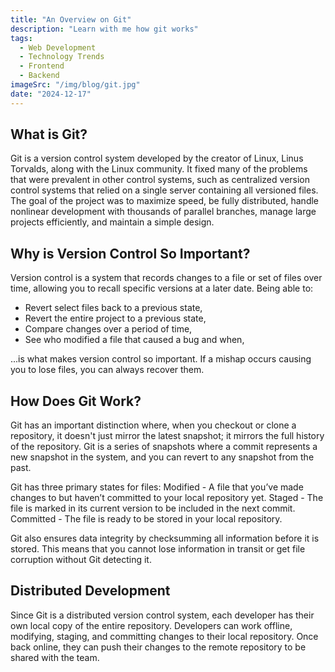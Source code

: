 ```yaml
---
title: "An Overview on Git"
description: "Learn with me how git works"
tags:
  - Web Development
  - Technology Trends
  - Frontend
  - Backend
imageSrc: "/img/blog/git.jpg"
date: "2024-12-17"
---
```


## What is Git?

Git is a version control system developed by the creator of Linux, Linus Torvalds, along with the Linux community. It fixed many of the problems that were prevalent in other control systems, such as centralized version control systems that relied on a single server containing all versioned files. The goal of the project was to maximize speed, be fully distributed, handle nonlinear development with thousands of parallel branches, manage large projects efficiently, and maintain a simple design.

## Why is Version Control So Important?

Version control is a system that records changes to a file or set of files over time, allowing you to recall specific versions at a later date. Being able to:

- Revert select files back to a previous state,
- Revert the entire project to a previous state,
- Compare changes over a period of time,
- See who modified a file that caused a bug and when, 

...is what makes version control so important. If a mishap occurs causing you to lose files, you can always recover them.

## How Does Git Work?

Git has an important distinction where, when you checkout or clone a repository, it doesn't just mirror the latest snapshot; it mirrors the full history of the repository. Git is a series of snapshots where a commit represents a new snapshot in the system, and you can revert to any snapshot from the past.

Git has three primary states for files: Modified - A file that you’ve made changes to but haven’t committed to your local repository yet. Staged - The file is marked in its current version to be included in the next commit. Committed - The file is ready to be stored in your local repository.

Git also ensures data integrity by checksumming all information before it is stored. This means that you cannot lose information in transit or get file corruption without Git detecting it.

## Distributed Development

Since Git is a  distributed version control system, each developer has their own local copy of the entire repository. Developers can work offline, modifying, staging, and committing changes to their local repository. Once back online, they can push their changes to the remote repository to be shared with the team.

